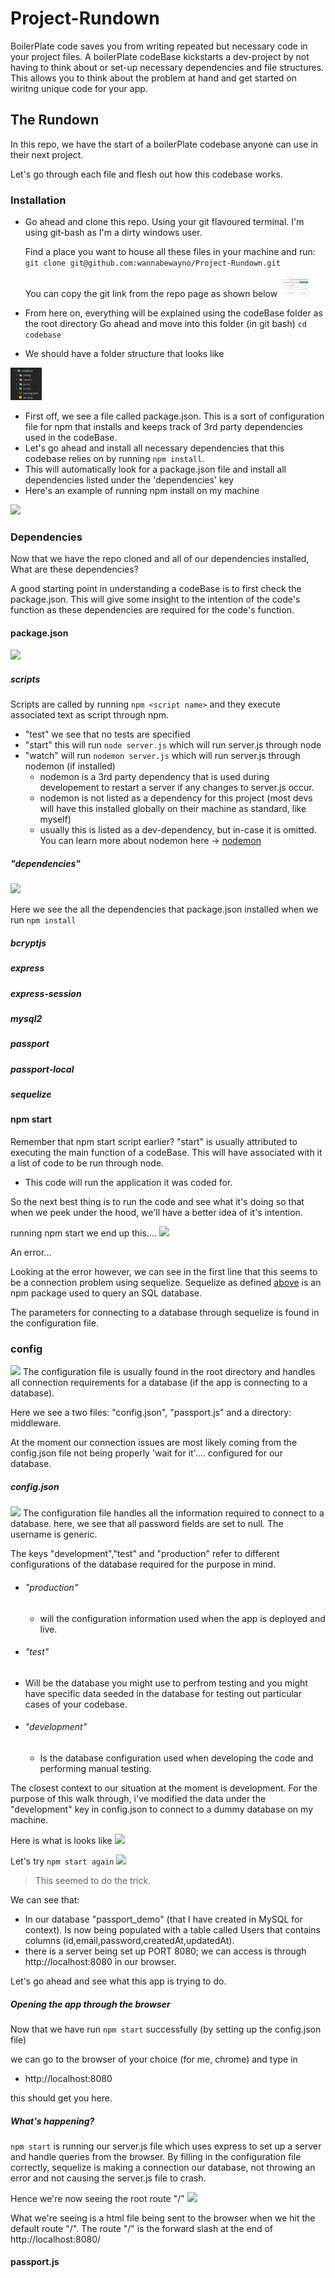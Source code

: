 # Project-Rundown
BoilerPlate code saves you from writing repeated but necessary code in your project files.
A boilerPlate codeBase kickstarts a dev-project by not having to think about or set-up necessary dependencies and file structures. This allows you to think about the problem at hand and get started on wiritng unique code for your app.

## The Rundown
In this repo, we have the start of a boilerPlate codebase anyone can use in their next project.

Let's go through each file and flesh out how this codebase works.

### Installation
* Go ahead and clone this repo. Using your git flavoured terminal.
    I'm using git-bash as I'm a dirty windows user.

    Find a place you want to house all these files in your machine and run:
    ``` git clone git@github.com:wannabewayno/Project-Rundown.git ```

    You can copy the git link from the repo page as shown below
    <img style="max-width:50px; text-align:center;" src="./images/git-clone.PNG"/>

* From here on, everything will be explained using the codeBase folder as the root directory
    Go ahead and move into this folder (in git bash) ``` cd codebase ```
* We should have a folder structure that looks like 
   
<img style="width:50px; text-align=center;" src="./images/folder-structure.PNG"/>

* First off, we see a file called package.json. This is a sort of configuration file for npm that installs and keeps track of 3rd party dependencies used in the codeBase.
* Let's go ahead and install all necessary dependencies that this codebase relies on by running
 ``` npm install ```.
* This will automatically look for a package.json file and install all dependencies listed under the 'dependencies' key 
* Here's an example of running npm install on my machine
  
<img src="./images/npm-install.PNG"/>

### Dependencies
Now that we have the repo cloned and all of our dependencies installed,
What are these dependencies?

A good starting point in understanding a codeBase is to first check the package.json. This will give some insight to the intention of the code's function as these dependencies are required for the code's function. 


#### package.json
<img src="./images/package-json.PNG"/>

##### scripts

Scripts are called by running ```npm <script name>``` and they execute associated text as script through npm.
  * "test" we see that no tests are specified
  * "start" this will run ```node server.js``` which will run server.js through node
  * "watch" will run ```nodemon server.js``` which will run server.js through nodemon (if installed)
    * nodemon is a 3rd party dependency that is used during developement to restart a server if any changes to server.js occur.
    * nodemon is not listed as a dependency for this project (most devs will have this installed globally on their machine as standard, like myself)
    * usually this is listed as a dev-dependency, but in-case it is omitted. You can learn more about nodemon here -> <a href="https://www.npmjs.com/package/nodemon">nodemon</a> 


##### "dependencies"
<img src="./images/dependencies.PNG"/> 

Here we see the all the dependencies that package.json installed when we run ```npm install```

##### bcryptjs

##### express

##### express-session

##### mysql2

##### passport

##### passport-local

##### sequelize

#### npm start
 Remember that npm start script earlier? "start" is usually attributed to executing the main function of a codeBase. This will have associated with it a list of code to be run through node.
  * This code will run the application it was coded for. 

 So the next best thing is to run the code and see what it's doing so that when we peek under the hood, we'll have a better idea of it's intention.

 running npm start we end up this....
 <img src="./images/npm-start.PNG"/>

 An error...

 Looking at the error however, we can see in the first line that this seems to be a connection problem using sequelize. Sequelize as defined <a href="/sequalize">above</a> is an npm package used to query an SQL database. 

 The parameters for connecting to a database through sequelize is found in the configuration file. 

 ### config 
 <img src="./images/config"/>
 The configuration file is usually found in the root directory and handles all connection requirements for a database (if the app is connecting to a database).

 Here we see a two files: "config.json", "passport.js" and a directory: middleware.

 At the moment our connection issues are most likely coming from the config.json file not being properly 'wait for it'.... configured for our database. 

 ##### config.json
 <img src="images/config-json"/>
 The configuration file handles all the information required to connect to a database.
 here, we see that all password fields are set to null.
 The username is generic.

 The keys "development","test" and "production" refer to different configurations of the database required for the purpose in mind.
 
* ###### "production" 
  * will the configuration information used when the app is deployed and live. 

* ###### "test"
 * Will be the database you might use to perfrom testing and you might have specific data seeded in the database for testing out particular cases of your codebase.

* ###### "development" 
  * Is the database configuration used when developing the code and performing manual testing.

The closest context to our situation at the moment is development. For the purpose of this walk through, i've modified the data under the "development" key in config.json to connect to a dummy database on my machine.

Here is what is looks like
<img src="./images/config-json-development"/>

Let's try ```npm start again```
<img src="./images/npm-start-working"/>

> This seemed to do the trick.

We can see that:
* In our database "passport_demo" (that I have created in MySQL for context). Is now being populated with a table called Users that contains columns (id,email,password,createdAt,updatedAt).
* there is a server being set up PORT 8080; we can access is through http://localhost:8080 in our browser.

Let's go ahead and see what this app is trying to do.

##### Opening the app through the browser

Now that we have run ```npm start``` successfully (by setting up the config.json file)

we can go to the browser of your choice (for me, chrome) and type in 
* http://localhost:8080

this should get you here.


##### What's happening?
```npm start``` is running our server.js file which uses express to set up a server and handle queries from the browser. 
By filling in the configuration file correctly, sequelize is making a connection our database, not throwing an error and not causing the server.js file to crash.

Hence we're now seeing the root route "/"
<img src="./images/route-default"/>

What we're seeing is a html file being sent to the browser when we hit the default route "/".
The route "/" is the forward slash at the end of http://localhost:8080/

#### passport.js









